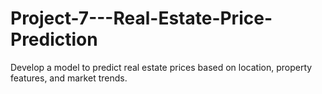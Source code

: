 # Project-7---Real-Estate-Price-Prediction
Develop a model to predict real estate prices based on location, property features, and market trends.
